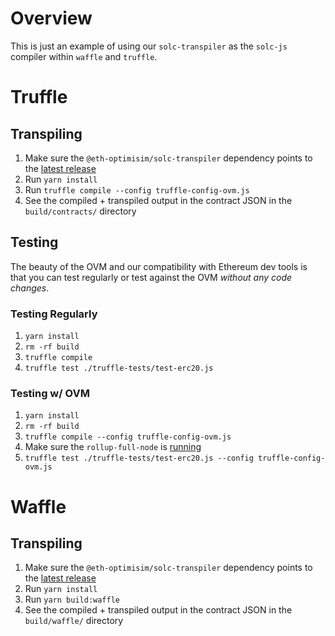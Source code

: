 # Overview
This is just an example of using our `solc-transpiler` as the `solc-js` compiler within `waffle` and `truffle`.

# Truffle
## Transpiling
1. Make sure the `@eth-optimisim/solc-transpiler` dependency points to the [latest release](https://www.npmjs.com/package/@eth-optimism/solc-transpiler)
2. Run `yarn install`
3. Run `truffle compile --config truffle-config-ovm.js`
4. See the compiled + transpiled output in the contract JSON in the `build/contracts/` directory

## Testing
The beauty of the OVM and our compatibility with Ethereum dev tools is that you can test regularly or test against the OVM _without any code changes_. 

### Testing Regularly
1. `yarn install`
2. `rm -rf build`
3. `truffle compile`
4. `truffle test ./truffle-tests/test-erc20.js`

### Testing w/ OVM
1. `yarn install`
2. `rm -rf build`
3. `truffle compile --config truffle-config-ovm.js`
4. Make sure the `rollup-full-node` is [running](https://github.com/ethereum-optimism/optimism-monorepo/blob/master/packages/rollup-full-node/README.md#running-the-fullnode-server)
5. `truffle test ./truffle-tests/test-erc20.js --config truffle-config-ovm.js`


# Waffle 

## Transpiling
1. Make sure the `@eth-optimisim/solc-transpiler` dependency points to the [latest release](https://www.npmjs.com/package/@eth-optimism/solc-transpiler)
2. Run `yarn install`
3. Run `yarn build:waffle`
4. See the compiled + transpiled output in the contract JSON in the `build/waffle/` directory 
